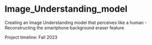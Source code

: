 # Image_Understanding_model

Creating an Image Understanding model that perceives like a human - Reconstructing the smartphone background eraser feature 

Project timeline: Fall 2023
